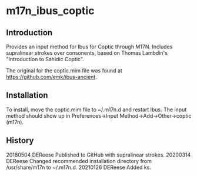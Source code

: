 # m17n_ibus_coptic

## Introduction

Provides an input method for Ibus for Coptic through M17N. Includes supralinear
strokes over consonents, based on Thomas Lambdin's "Introduction to Sahidic Coptic".

The original for the coptic.mim file was found at https://github.com/emk/ibus-ancient.

## Installation

To install, move the coptic.mim file to ~/.m17n.d and restart Ibus. The input
method should show up in Preferences->Input Method->Add->Other->coptic (m17n).

## History

20180504	DEReese		Published to GitHub with supralinear strokes.
20200314	DEReese		Changed recommended installation directory from
				/usr/share/m17n to ~/.m17n.d.
20210126	DEReese		Added ks.

